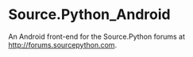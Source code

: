 # Source.Python_Android

An Android front-end for the Source.Python forums at http://forums.sourcepython.com.
